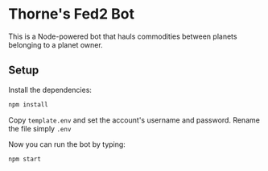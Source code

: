 # Thorne's Fed2 Bot

This is a Node-powered bot that hauls commodities between planets belonging to a planet owner.

## Setup

Install the dependencies:

```bash
npm install
```

Copy ```template.env``` and set the account's username and password. Rename the file simply ```.env```

Now you can run the bot by typing:

```bash
npm start
```
